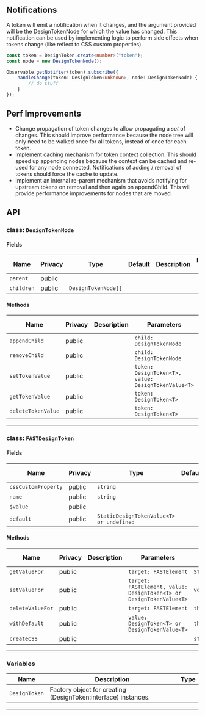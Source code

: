 ## Notifications
A token will emit a notification when it changes, and the argument provided will be the DesignTokenNode for which the value has changed. This notification can be used by implementing logic to perform side effects when tokens change (like reflect to CSS custom properties).

```ts
const token = DesignToken.create<number>("token");
const node = new DesignTokenNode();

Observable.getNotifier(token).subscribe({
    handleChange(token: DesignToken<unknown>, node: DesignTokenNode) {
        // do stuff
    }
});
```

## Perf Improvements
- Change propagation of token changes to allow propagating a *set* of changes. This should improve performance because the node tree will only need to be walked once for all tokens, instead of once for each token.
- Implement caching mechanism for token context collection. This should speed up appending nodes because the context can be cached and re-used for any node connected. Notifications of adding / removal of tokens should force the cache to update.
- Implement an internal re-parent mechanism that avoids notifying for upstream tokens on removal and then again on appendChild. This will provide performance improvements for nodes that are moved.

## API



### class: `DesignTokenNode`

#### Fields

| Name       | Privacy | Type                | Default | Description | Inherited From |
| ---------- | ------- | ------------------- | ------- | ----------- | -------------- |
| `parent`   | public  |                     |         |             |                |
| `children` | public  | `DesignTokenNode[]` |         |             |                |

#### Methods

| Name               | Privacy | Description | Parameters                                          | Return                      | Inherited From |
| ------------------ | ------- | ----------- | --------------------------------------------------- | --------------------------- | -------------- |
| `appendChild`      | public  |             | `child: DesignTokenNode`                            |                             |                |
| `removeChild`      | public  |             | `child: DesignTokenNode`                            |                             |                |
| `setTokenValue`    | public  |             | `token: DesignToken<T>, value: DesignTokenValue<T>` |                             |                |
| `getTokenValue`    | public  |             | `token: DesignToken<T>`                             | `StaticDesignTokenValue<T>` |                |
| `deleteTokenValue` | public  |             | `token: DesignToken<T>`                             | `void`                      |                |

<hr/>





### class: `FASTDesignToken`

#### Fields

| Name                | Privacy | Type                                     | Default | Description | Inherited From |
| ------------------- | ------- | ---------------------------------------- | ------- | ----------- | -------------- |
| `cssCustomProperty` | public  | `string`                                 |         |             |                |
| `name`              | public  | `string`                                 |         |             |                |
| `$value`            | public  |                                          |         |             |                |
| `default`           | public  | `StaticDesignTokenValue<T> or undefined` |         |             |                |

#### Methods

| Name             | Privacy | Description | Parameters                                                          | Return                      | Inherited From |
| ---------------- | ------- | ----------- | ------------------------------------------------------------------- | --------------------------- | -------------- |
| `getValueFor`    | public  |             | `target: FASTElement`                                               | `StaticDesignTokenValue<T>` |                |
| `setValueFor`    | public  |             | `target: FASTElement, value: DesignToken<T> or DesignTokenValue<T>` | `void`                      |                |
| `deleteValueFor` | public  |             | `target: FASTElement`                                               | `this`                      |                |
| `withDefault`    | public  |             | `value: DesignToken<T> or DesignTokenValue<T>`                      | `this`                      |                |
| `createCSS`      | public  |             |                                                                     | `string`                    |                |

<hr/>

### Variables

| Name          | Description                                                    | Type |
| ------------- | -------------------------------------------------------------- | ---- |
| `DesignToken` | Factory object for creating (DesignToken:interface) instances. |      |

<hr/>


